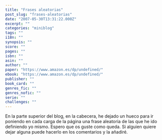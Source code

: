 ```yaml
---
title: "Frases aleatorias"
post_slug: "frases-aleatorias"
date: "2007-05-30T13:31:22.000Z"
excerpt: ""
categories: "miniblog"
tags: ""
i18n: ""
synopsis: ""
score: ""
pages: ""
isbn: ""
asin: ""
author: ""
paper: "https://www.amazon.es/dp/undefined/"
ebook: "https://www.amazon.es/dp/undefined/"
publisher: ""
book_card: ""
genres_fic: ""
genres_nofic: ""
serie: ""
challenges: ""
---
```


En la parte superior del blog, en la cabecera, he dejado un hueco para ir poniendo en cada carga de la página una frase aleatoria de las que he ido definiendo yo mismo. Espero que os guste como queda. Si alguien quiere dejar alguna puede hacerlo en los comentarios y la añadiré.
